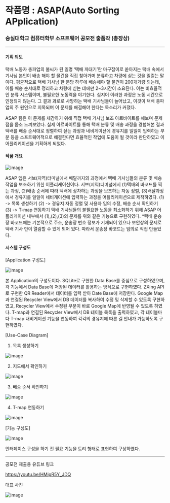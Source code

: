 # 작품명 : ASAP(Auto Sorting APplication)

### 숭실대학교 컴퓨터학부 소프트웨어 공모전 출품작 (총장상)

---------
#### 기획 의도

택배 노동자 총파업의 불씨가 된 일명 ‘택배 까대기’란 마구잡이로 쏟아지는 택배 속에서 기사님 본인이 배송 해야 할 물건을 직접 찾아가며 분류하고 차량에 싣는 것을 일컫는 말이다. 평균적으로 택배 기사님 한 분당 하루에 배송해야 할 물건이 200개가량 되는데, 이를 배송 순서대로 정리하고 차량에 싣는 데에만 2~3시간이 소요된다. 이는 비효율적인 분류 시스템이며, 불필요한 노동력을 야기한다. 심지어 이러한 과정은 노동 시간으로 인정되지 않는다. 그 결과 과로로 사망하는 택배 기사님들이 늘어났고, 이것이 택배 총파업의 주 원인으로 지목되며 이 문제를 해결해야 한다는 목소리가 커졌다.

ASAP 팀은 이 문제를 체감하기 위해 직접 택배 기사님 보조 아르바이트를 해보며 문제점을 몸소 느껴보았다. 실제 아르바이트를 통해 택배 분류 및 배송 과정을 경험해본 결과 택배를 배송 순서대로 정렬하여 싣는 과정과 네비게이션에 경유지를 일일이 입력하는 부분 등을 소프트웨어적으로 해결한다면 효율적인 작업에 도움이 될 것이라 판단하였고 이 어플리케이션을 기획하게 되었다.

#### 작품 개요

![image](https://user-images.githubusercontent.com/64363668/183282256-d60e7277-9f75-40ad-ab16-aed6a3028d86.png)


ASAP 앱은 서브(지역)터미널에서 배달까지의 과정에서 택배 기사님들의 분류 및 배송 작업을 보조하기 위한 어플리케이션이다. 서브(지역)터미널에서 (1)택배의 바코드를 찍는 과정, (2)배송 순서에 따라 택배에 상차하는 과정을 보조하는 자동 정렬, (3)배달과정에서 경유지를 일일이 네비게이션에 입력하는 과정을 어플리케이션으로 제작하였다.
(1) -> 목록 생성하기
(2) -> 경유지 자동 정렬 및 사용자 임의 수정, 배송 순서 확인하기
(3) -> T-map 연동하기
택배 기사님들의 불필요한 노동을 최소화하기 위해 ASAP 어플리케이션 내부에서 (1),(2),(3)의 문제를 위와 같은 기능으로 구현하였다.
*택배 운송장 바코드에는 기본적으로 주소, 운송장 번호 정보가 기재되어 있으나 보안상의 문제로 택배 기사 만이 열람할 수 있게 되어 있다. 따라서 운송장 바코드는 임의로 직접 만들었다.

#### 시스템 구성도

[Application 구성도]

![image](https://user-images.githubusercontent.com/64363668/183282271-3a16f623-6da6-4b11-a763-94a7e3d41ecf.png)

본 Application의 구성도이다. SQLite로 구현한 Data Base를 중심으로 구성하였으며, 각 기능에서 Data Base에 저장된 데이터를 활용하는 방식으로 구현하였다.
ZXing API로 구현한 QR Reader에서 데이터를 입력 받아 Date Base에 저장한다. Google Map과 연결된 Recycler View에서 DB 데이터를 복사하여 수정 및 삭제할 수 있도록 구현하였고, Recycler View에서 수정된 부분이 바로 Google Map에 반영될 수 있도록 하였다.
T-map과 연결된 Recycler View에서 DB 테이블 목록을 출력하였고, 각 테이블마다 T-map 내비게이션 기능을 연동하여 각각의 경유지에 따른 길 안내가 가능하도록 구현하였다.

[Use-Case Diagram]

1) 목록 생성하기

![image](https://user-images.githubusercontent.com/64363668/183282468-e5977b90-bb67-4d9a-bb82-bedd8225914b.jpeg)


2) 지도에서 확인하기

![image](https://user-images.githubusercontent.com/64363668/183282471-6664e5b3-21c5-4a31-b0f0-25749720cc6b.png)

3) 배송 순서 확인하기

![image](https://user-images.githubusercontent.com/64363668/183282473-21930a47-e0c8-4eb9-952f-fe6ff3232d78.jpeg)

4) T-map 연동하기

![image](https://user-images.githubusercontent.com/64363668/183282477-ae445b74-ef2f-45b2-b934-167a30a394c7.png)

[기능 구성도]

![image](https://user-images.githubusercontent.com/64363668/183282610-09c041f7-715e-4da8-87f3-58f190d00ee9.jpeg)

인터페이스 구성을 하기 전 필요 기능을 트리 형태로 표현하여 구상하였다.

----------
공모전 제출용 유튜브 링크

https://youtu.be/HMigR5Y_JDQ

대표 사진

![image](https://user-images.githubusercontent.com/64363668/183282564-f19f5a25-d575-418b-b619-9be16c440fec.jpeg)



